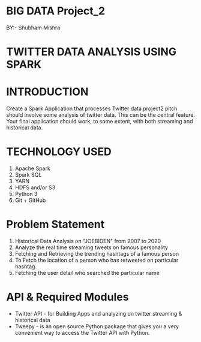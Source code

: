 # BIG DATA Project_2
BY:- Shubham Mishra

# TWITTER DATA ANALYSIS USING SPARK

# INTRODUCTION
  Create a Spark Application that processes Twitter data  project2 pitch should involve some analysis of twitter data. 
  This can be the central feature. Your final application should work, to some extent, with both streaming and historical data.

# TECHNOLOGY USED
  1. Apache Spark
  2. Spark SQL
  3. YARN
  4. HDFS and/or S3
  5. Python 3
  6. Git + GitHub
  
 # Problem Statement
  1. Historical Data Analysis on "JOEBIDEN" from 2007 to 2020
  2. Analyze the real time streaming tweets on famous personality
  3. Fetching and Retrieving the trending hashtags of a famous person
  4. To Fetch the location of a person who has retweeted on particular hashtag.
  5. Fetching the user detail who searched the particular name 
# API & Required Modules
 * Twitter API - for Building Apps and analyzing on twitter streaming & historical data
 * Tweepy - is an open source Python package that gives you a very convenient way to access the Twitter API with Python. 

